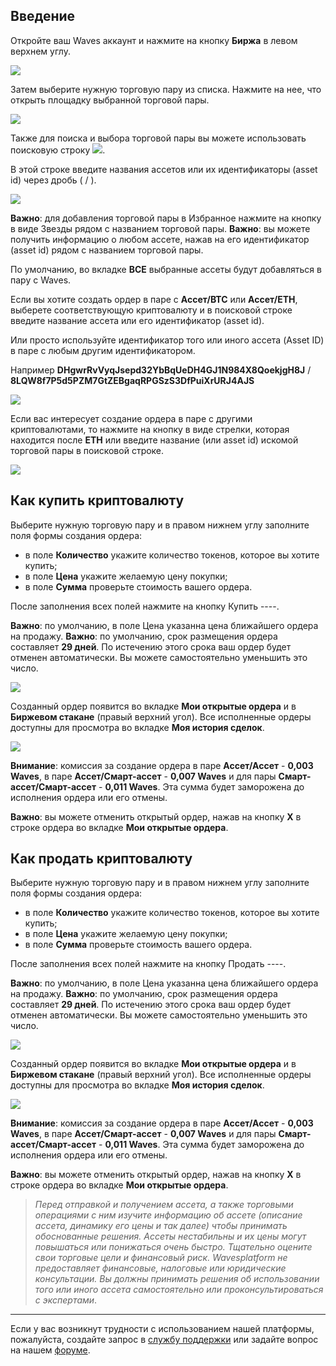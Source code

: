 ## Введение

Откройте ваш Waves аккаунт и нажмите на кнопку **Биржа** в левом верхнем углу.

![](/_assets/dex_01.png)

Затем выберите нужную торговую пару из списка. Нажмите на нее, что открыть площадку выбранной торговой пары.

![](/_assets/dex_02.png)

Также для поиска и выбора торговой пары вы можете использовать поисковую строку  ![](/_assets/dex_03.png).

В этой строке введите названия ассетов или их идентификаторы (asset id) через дробь ( / ).

![](/_assets/dex_04.png)

**Важно**: для добавления торговой пары в Избранное нажмите на кнопку в виде Звезды рядом с названием торговой пары.
**Важно**: вы можете получить информацию о любом ассете, нажав на его идентификатор (asset id) рядом с названием торговой пары.

По умолчанию, во вкладке **ВСЕ** выбранные ассеты будут добавляться в пару с Waves.

Если вы хотите создать ордер в паре с **Ассет/BTC** или **Ассет/ETH**, выберете соответствующую криптовалюту и в поисковой строке введите название ассета или его идентификатор (asset id).

Или просто используйте идентификатор того или иного ассета (Asset ID) в паре с любым другим идентификатором.

Например **DHgwrRvVyqJsepd32YbBqUeDH4GJ1N984X8QoekjgH8J** / **8LQW8f7P5d5PZM7GtZEBgaqRPGSzS3DfPuiXrURJ4AJS**

![](/_assets/dex_05.png)

Если вас интересует создание ордера в паре с другими криптовалютами, то нажмите на кнопку в виде стрелки, которая находится после **ETH** или введите название (или asset id) искомой торговой пары в поисковой строке.

![](/_assets/dex_05_1.png)

## Как купить криптовалюту

Выберите нужную торговую пару и в правом нижнем углу заполните поля формы создания ордера:

* в поле **Количество** укажите количество токенов, которое вы хотите купить;
* в поле **Цена** укажите желаемую цену покупки;
* в поле **Сумма** проверьте стоимость вашего ордера.

После заполнения всех полей нажмите на кнопку Купить ----.

**Важно**: по умолчанию, в поле Цена указанна цена ближайшего ордера на продажу.
**Важно**: по умолчанию, срок размещения ордера составляет **29 дней**. По истечению этого срока ваш ордер будет отменен автоматически. Вы можете самостоятельно уменьшить это число.

![](/_assets/dex_06.png)

Созданный ордер появится во вкладке **Мои открытые ордера** и в **Биржевом стакане** (правый верхний угол).
Все исполненные ордеры доступны для просмотра во вкладке **Моя история сделок**.

![](/_assets/dex_06_1.png)

**Внимание**: комиссия за создание ордера в паре **Ассет/Ассет** - **0,003 Waves**, в паре **Ассет/Смарт-ассет** - **0,007 Waves** и для пары **Смарт-ассет/Смарт-ассет** - **0,011 Waves**.
Эта сумма будет заморожена до исполнения ордера или его отмены.

**Важно**: вы можете отменить открытый ордер, нажав на кнопку **X** в строке ордера во вкладке **Мои открытые ордера**.

## Как продать криптовалюту

Выберите нужную торговую пару и в правом нижнем углу заполните поля формы создания ордера:

* в поле **Количество** укажите количество токенов, которое вы хотите купить;
* в поле **Цена** укажите желаемую цену покупки;
* в поле **Сумма** проверьте стоимость вашего ордера.

После заполнения всех полей нажмите на кнопку Продать ----.

**Важно**: по умолчанию, в поле Цена указанна цена ближайшего ордера на продажу.
**Важно**: по умолчанию, срок размещения ордера составляет **29 дней**. По истечению этого срока ваш ордер будет отменен автоматически. Вы можете самостоятельно уменьшить это число.

![](/_assets/dex_09.png)

Созданный ордер появится во вкладке **Мои открытые ордера** и в **Биржевом стакане** (правый верхний угол).
Все исполненные ордеры доступны для просмотра во вкладке **Моя история сделок**.

![](/_assets/dex_09_1.png)

**Внимание**: комиссия за создание ордера в паре **Ассет/Ассет** - **0,003 Waves**, в паре **Ассет/Смарт-ассет** - **0,007 Waves** и для пары **Смарт-ассет/Смарт-ассет** - **0,011 Waves**.
Эта сумма будет заморожена до исполнения ордера или его отмены.

**Важно**: вы можете отменить открытый ордер, нажав на кнопку **X** в строке ордера во вкладке **Мои открытые ордера**.

> _Перед отправкой и получением ассета, а также торговыми операциями с ним изучите информацию об ассете (описание ассета, динамику его цены и так далее) чтобы принимать обоснованные решения. Ассеты нестабильны и их цены могут повышаться или понижаться очень быстро. Тщательно оцените свои торговые цели и финансовый риск.
> Wavesplatform не предоставляет финансовые, налоговые или юридические консультации. Вы должны принимать решения об использовании того или иного ассета самостоятельно или проконсультироваться с экспертами_.
___



Если у вас возникнут трудности с использованием нашей платформы, пожалуйста, создайте запрос в [службу поддержки](https://support.wavesplatform.com/) или задайте вопрос на нашем [форуме](https://forum.wavesplatform.com/).

